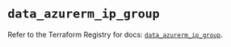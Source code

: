# `data_azurerm_ip_group`

Refer to the Terraform Registry for docs: [`data_azurerm_ip_group`](https://registry.terraform.io/providers/hashicorp/azurerm/3.104.2/docs/data-sources/ip_group).
